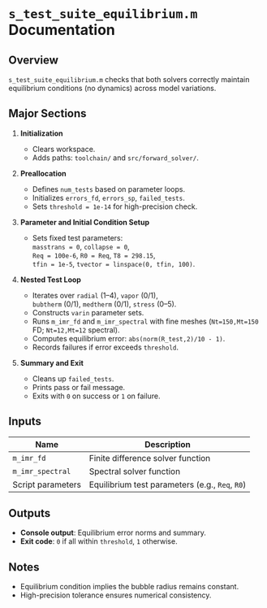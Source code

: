 # `s_test_suite_equilibrium.m` Documentation

## Overview
`s_test_suite_equilibrium.m` checks that both solvers correctly maintain equilibrium conditions (no dynamics) across model variations.

## Major Sections

1. **Initialization**
   - Clears workspace.
   - Adds paths: `toolchain/` and `src/forward_solver/`.

2. **Preallocation**
   - Defines `num_tests` based on parameter loops.
   - Initializes `errors_fd`, `errors_sp`, `failed_tests`.
   - Sets `threshold = 1e-14` for high-precision check.

3. **Parameter and Initial Condition Setup**
   - Sets fixed test parameters:  
     `masstrans = 0`, `collapse = 0`,  
     `Req = 100e-6`, `R0 = Req`, `T8 = 298.15`,  
     `tfin = 1e-5`, `tvector = linspace(0, tfin, 100)`.

4. **Nested Test Loop**
   - Iterates over `radial` (1–4), `vapor` (0/1),  
     `bubtherm` (0/1), `medtherm` (0/1), `stress` (0–5).
   - Constructs `varin` parameter sets.
   - Runs `m_imr_fd` and `m_imr_spectral` with fine meshes (`Nt=150,Mt=150` FD; `Nt=12,Mt=12` spectral).
   - Computes equilibrium error: `abs(norm(R_test,2)/10 - 1)`.
   - Records failures if error exceeds `threshold`.

5. **Summary and Exit**
   - Cleans up `failed_tests`.
   - Prints pass or fail message.
   - Exits with `0` on success or `1` on failure.

## Inputs

| Name             | Description                                    |
|------------------|------------------------------------------------|
| `m_imr_fd`       | Finite difference solver function              |
| `m_imr_spectral` | Spectral solver function                       |
| Script parameters| Equilibrium test parameters (e.g., `Req`, `R0`)|

## Outputs

- **Console output**: Equilibrium error norms and summary.
- **Exit code**: `0` if all within `threshold`, `1` otherwise.

## Notes

- Equilibrium condition implies the bubble radius remains constant.
- High-precision tolerance ensures numerical consistency.

